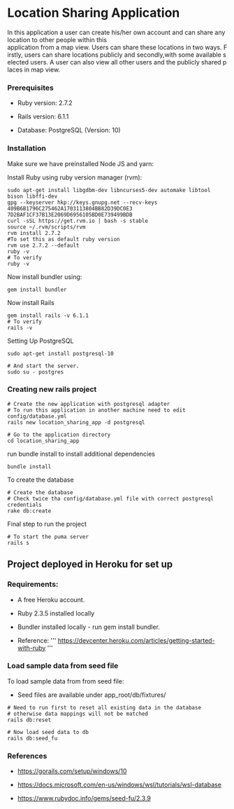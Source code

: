 # Location Sharing Application

 In this application a user can create his/her own account and can share any location to other people within this 
 application from a map view. Users can share these locations in two ways. Firstly, users can share locations publicly and secondly,with some available selected users. A user can also view all other users and the publicly shared places in map view.

### Prerequisites

* Ruby version: 2.7.2

* Rails version: 6.1.1

* Database: PostgreSQL (Version: 10)

### Installation

Make sure we have preinstalled Node JS and yarn:

Install Ruby using ruby version manager (rvm):

```
sudo apt-get install libgdbm-dev libncurses5-dev automake libtool bison libffi-dev
gpg --keyserver hkp://keys.gnupg.net --recv-keys 409B6B1796C275462A1703113804BB82D39DC0E3 7D2BAF1CF37B13E2069D6956105BD0E739499BDB
curl -sSL https://get.rvm.io | bash -s stable
source ~/.rvm/scripts/rvm
rvm install 2.7.2
#To set this as default ruby version
rvm use 2.7.2 --default
ruby -v
# To verify
ruby -v
```

Now install bundler using:
```
gem install bundler
```

Now install Rails
```
gem install rails -v 6.1.1
# To verify
rails -v
```

Setting Up PostgreSQL
```
sudo apt-get install postgresql-10

# And start the server.
sudo su - postgres
```
### Creating new rails project

```
# Create the new application with postgresql adapter
# To run this application in another machine need to edit config/database.yml
rails new location_sharing_app -d postgresql
```

```
# Go to the application directory
cd location_sharing_app
```

run bundle install to install additional dependencies
```
bundle install
```

To create the database
```
# Create the database
# Check twice tha config/database.yml file with correct postgresql credentials
rake db:create
```

Final step to run the project
```
# To start the puma server
rails s
```

## Project deployed in Heroku for set up 
### Requirements:
* A free Heroku account.
* Ruby 2.3.5 installed locally
* Bundler installed locally - run gem install bundler.

* Reference:
'''
https://devcenter.heroku.com/articles/getting-started-with-ruby
'''

### Load sample data from seed file
To load sample data from from seed file:
* Seed files are available under app_root/db/fixtures/
```
# Need to run first to reset all existing data in the database
# otherwise data mappings will not be matched
rails db:reset

# Now load seed data to db
rails db:seed_fu

```

### References
* https://gorails.com/setup/windows/10

* https://docs.microsoft.com/en-us/windows/wsl/tutorials/wsl-database

* https://www.rubydoc.info/gems/seed-fu/2.3.9